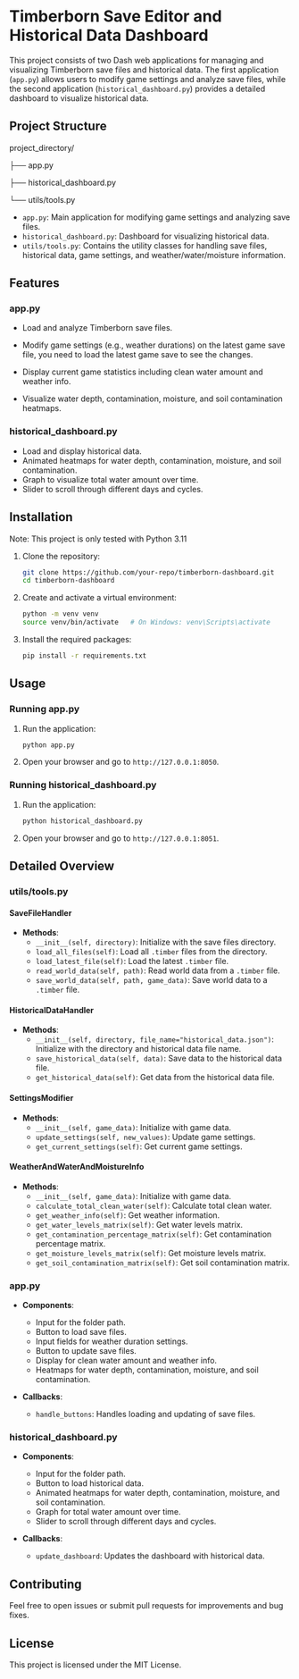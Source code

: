 # Timberborn Save Editor and Historical Data Dashboard

This project consists of two Dash web applications for managing and visualizing Timberborn save files and historical data. The first application (`app.py`) allows users to modify game settings and analyze save files, while the second application (`historical_dashboard.py`) provides a detailed dashboard to visualize historical data.

## Project Structure

project_directory/

├── app.py

├── historical_dashboard.py

└── utils/tools.py


- `app.py`: Main application for modifying game settings and analyzing save files.
- `historical_dashboard.py`: Dashboard for visualizing historical data.
- `utils/tools.py`: Contains the utility classes for handling save files, historical data, game settings, and weather/water/moisture information.


## Features

### app.py

- Load and analyze Timberborn save files.
- Modify game settings (e.g., weather durations) on the latest game save file, you need to load the latest game save to see the changes.

- Display current game statistics including clean water amount and weather info.
- Visualize water depth, contamination, moisture, and soil contamination heatmaps.

### historical_dashboard.py

- Load and display historical data.
- Animated heatmaps for water depth, contamination, moisture, and soil contamination.
- Graph to visualize total water amount over time.
- Slider to scroll through different days and cycles.

## Installation

Note: This project is only tested with Python 3.11 

1. Clone the repository:
    ```bash
    git clone https://github.com/your-repo/timberborn-dashboard.git
    cd timberborn-dashboard
    ```

2. Create and activate a virtual environment:
    ```bash
    python -m venv venv
    source venv/bin/activate   # On Windows: venv\Scripts\activate
    ```

3. Install the required packages:
    ```bash
    pip install -r requirements.txt
    ```

## Usage

### Running app.py

1. Run the application:
    ```bash
    python app.py
    ```

2. Open your browser and go to `http://127.0.0.1:8050`.

### Running historical_dashboard.py

1. Run the application:
    ```bash
    python historical_dashboard.py
    ```

2. Open your browser and go to `http://127.0.0.1:8051`.

## Detailed Overview

### utils/tools.py

#### SaveFileHandler

- **Methods**:
  - `__init__(self, directory)`: Initialize with the save files directory.
  - `load_all_files(self)`: Load all `.timber` files from the directory.
  - `load_latest_file(self)`: Load the latest `.timber` file.
  - `read_world_data(self, path)`: Read world data from a `.timber` file.
  - `save_world_data(self, path, game_data)`: Save world data to a `.timber` file.

#### HistoricalDataHandler

- **Methods**:
  - `__init__(self, directory, file_name="historical_data.json")`: Initialize with the directory and historical data file name.
  - `save_historical_data(self, data)`: Save data to the historical data file.
  - `get_historical_data(self)`: Get data from the historical data file.

#### SettingsModifier

- **Methods**:
  - `__init__(self, game_data)`: Initialize with game data.
  - `update_settings(self, new_values)`: Update game settings.
  - `get_current_settings(self)`: Get current game settings.

#### WeatherAndWaterAndMoistureInfo

- **Methods**:
  - `__init__(self, game_data)`: Initialize with game data.
  - `calculate_total_clean_water(self)`: Calculate total clean water.
  - `get_weather_info(self)`: Get weather information.
  - `get_water_levels_matrix(self)`: Get water levels matrix.
  - `get_contamination_percentage_matrix(self)`: Get contamination percentage matrix.
  - `get_moisture_levels_matrix(self)`: Get moisture levels matrix.
  - `get_soil_contamination_matrix(self)`: Get soil contamination matrix.

### app.py

- **Components**:
  - Input for the folder path.
  - Button to load save files.
  - Input fields for weather duration settings.
  - Button to update save files.
  - Display for clean water amount and weather info.
  - Heatmaps for water depth, contamination, moisture, and soil contamination.

- **Callbacks**:
  - `handle_buttons`: Handles loading and updating of save files.

### historical_dashboard.py

- **Components**:
  - Input for the folder path.
  - Button to load historical data.
  - Animated heatmaps for water depth, contamination, moisture, and soil contamination.
  - Graph for total water amount over time.
  - Slider to scroll through different days and cycles.

- **Callbacks**:
  - `update_dashboard`: Updates the dashboard with historical data.

## Contributing

Feel free to open issues or submit pull requests for improvements and bug fixes.

## License

This project is licensed under the MIT License.
